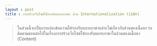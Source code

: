 ```yaml
---
layout : post
title : การสร้างเว็บไซต์ให้รองรับหลายภาษา ด้วย Internationalization (i18n)
---
```


> ในส่วนนี้จะเป็นการแปลงข้อความให้รองรับหลายภาษาแต่จะไม่เกี่ยวกับส่วนของเนื้อหา รอติดตามตอนต่อไปในเรื่องการสร้างเว็บไซต์ให้รองรับหลายภาษาในส่วนของแนื้อหา (Content)

